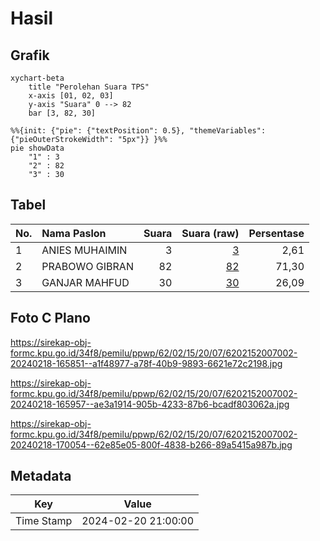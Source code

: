 # Hasil

## Grafik

```mermaid
xychart-beta
    title "Perolehan Suara TPS"
    x-axis [01, 02, 03]
    y-axis "Suara" 0 --> 82
    bar [3, 82, 30]
```

```mermaid
%%{init: {"pie": {"textPosition": 0.5}, "themeVariables": {"pieOuterStrokeWidth": "5px"}} }%%
pie showData
    "1" : 3
    "2" : 82
    "3" : 30
```

## Tabel

| No. | Nama Paslon    | Suara | Suara (raw) | Persentase |
|:--- |:-------------- | -----:| -----------:| ----------:|
| 1   | ANIES MUHAIMIN | 3     | [3][p-1]    | 2,61       |
| 2   | PRABOWO GIBRAN | 82    | [82][p-2]   | 71,30      |
| 3   | GANJAR MAHFUD  | 30    | [30][p-3]   | 26,09      |


[p-1]: https://github.com/gigit-pemilu/pemilu-2024-62-kalimantan-tengah/blob/main/pilpres/hitung-suara/sub/62-kalimantan-tengah/sub/02-kotawaringin-timur/sub/15-bukit-santuai/sub/2007-tewai-hara/sub/002-tps/sub/paslon-1.txt
[p-2]: https://github.com/gigit-pemilu/pemilu-2024-62-kalimantan-tengah/blob/main/pilpres/hitung-suara/sub/62-kalimantan-tengah/sub/02-kotawaringin-timur/sub/15-bukit-santuai/sub/2007-tewai-hara/sub/002-tps/sub/paslon-2.txt
[p-3]: https://github.com/gigit-pemilu/pemilu-2024-62-kalimantan-tengah/blob/main/pilpres/hitung-suara/sub/62-kalimantan-tengah/sub/02-kotawaringin-timur/sub/15-bukit-santuai/sub/2007-tewai-hara/sub/002-tps/sub/paslon-3.txt

## Foto C Plano

https://sirekap-obj-formc.kpu.go.id/34f8/pemilu/ppwp/62/02/15/20/07/6202152007002-20240218-165851--a1f48977-a78f-40b9-9893-6621e72c2198.jpg

https://sirekap-obj-formc.kpu.go.id/34f8/pemilu/ppwp/62/02/15/20/07/6202152007002-20240218-165957--ae3a1914-905b-4233-87b6-bcadf803062a.jpg

https://sirekap-obj-formc.kpu.go.id/34f8/pemilu/ppwp/62/02/15/20/07/6202152007002-20240218-170054--62e85e05-800f-4838-b266-89a5415a987b.jpg


## Metadata

| Key        | Value               |
| ---------- | ------------------- |
| Time Stamp | 2024-02-20 21:00:00 |



